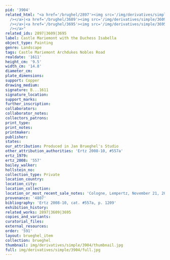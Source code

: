 ```yaml
---
pid: '3904'
related_html: "<a href='/brughel/2897'><img src='/img/derivatives/simple/2897/thumbnail.jpg'
  /></a>|<a href='/brughel/3609'><img src='/img/derivatives/simple/3609/thumbnail.jpg'
  /></a>|<a href='/brughel/3695'><img src='/img/derivatives/simple/3695/thumbnail.jpg'
  /></a>"
related_ids: 2897|3609|3695
label: Castle Mariemont with the Duchess Isabella
object_type: Painting
genre: Landscape
tags: Castle Mariemont Archdukes Nobles Road
realdate: '1611'
height_cm: '9.5'
width_cm: '14.8'
diameter_cm: 
plate_dimensions: 
support: Copper
drawing_medium: 
signature: B...1611
signature_location: 
support_marks: 
further_inscription: 
collaborators: 
collaborator_notes: 
collectors_patrons: 
print_type: 
print_notes: 
printmaker: 
publisher: 
states: 
our_attribution: Produced in Jan Brueghel's Studio
other_attribution_authorities: 'Ertz 2008-10, #557a'
ertz_1979: 
ertz_2008: '557'
bailey_walker: 
hollstein_no: 
collection_type: Private
location_country: 
location_city: 
location_collection: 
location_or_most_recent_sale_notes: 'Cologne, Lempertz, November 21, 2009, inv. #1030'
provenance: '4807'
bibliography: 'Ertz 2008-10, cat. #557a, p. 1209'
exhibition_history: 
related_works: 2897|3609|3695
copies_and_variants: 
curatorial_files: 
external_resources: 
order: '591'
layout: brueghel_item
collection: brueghel
thumbnail: img/derivatives/simple/3904/thumbnail.jpg
full: img/derivatives/simple/3904/full.jpg
---
```


